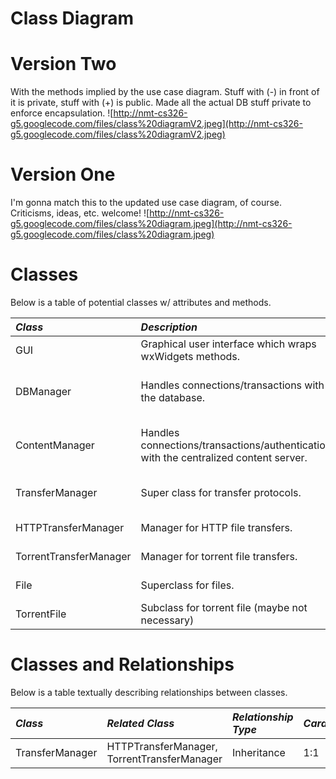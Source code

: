 # Class Diagram #
# Version Two #
With the methods implied by the use case diagram. Stuff with (-) in front of it is private, stuff with (+) is public. Made all the actual DB stuff private to enforce encapsulation.
![http://nmt-cs326-g5.googlecode.com/files/class%20diagramV2.jpeg](http://nmt-cs326-g5.googlecode.com/files/class%20diagramV2.jpeg)
# Version One #
I'm gonna match this to the updated use case diagram, of course. Criticisms, ideas, etc. welcome!
![http://nmt-cs326-g5.googlecode.com/files/class%20diagram.jpeg](http://nmt-cs326-g5.googlecode.com/files/class%20diagram.jpeg)

# Classes #

Below is a table of potential classes w/ attributes and methods.

| _Class_ | _Description_ | _Attributes_ | _Methods_ |
|:--------|:--------------|:-------------|:----------|
| GUI | Graphical user interface which wraps wxWidgets methods. | ?? | ?? |
| DBManager | Handles connections/transactions with the database. | connectionString, databaseType | connectToDB(), disconnect(), select(...), insert(...), update(...), remove(...) |
| ContentManager | Handles connections/transactions/authentications with the centralized content server. | location | getFileLocation(), authenticateUser(), getUserPermissions(), connect() |
| TransferManager | Super class for transfer protocols. | file(s), transferSpeeds, etc. | downloadFile(location), getTransferSpeed(file), getPercentCompleted(file) |
| HTTPTransferManager | Manager for HTTP file transfers. | inherited | downloadFile(location), rest are inherited |
| TorrentTransferManager | Manager for torrent file transfers. | trackerLocation, peerLocation(s) | downloadTorrent(torrent), connectToTracker() |
| File | Superclass for files. | name, extension, ?? | ?? |
| TorrentFile | Subclass for torrent file (maybe not necessary) | ?? | ?? |


# Classes and Relationships #

Below is a table textually describing relationships between classes.

| _Class_ | _Related Class_ | _Relationship Type_ | _Cardinalities_ | _Additional Info_  |
|:--------|:----------------|:--------------------|:----------------|:-------------------|
| TransferManager | HTTPTransferManager, TorrentTransferManager | Inheritance | 1:1 | N/A |